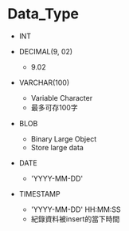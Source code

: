 # Data_Type
- INT 
- DECIMAL(9, 02)
  - 9.02
- VARCHAR(100)
  - Variable Character 
  - 最多可存100字

- BLOB
  - Binary Large Object
  - Store large data

- DATE
  - 'YYYY-MM-DD'

- TIMESTAMP
  -  'YYYY-MM-DD' HH:MM:SS
  -  紀錄資料被insert的當下時間
